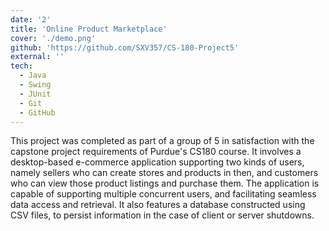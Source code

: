 ```yaml
---
date: '2'
title: 'Online Product Marketplace'
cover: './demo.png'
github: 'https://github.com/SXV357/CS-180-Project5'
external: ''
tech:
  - Java
  - Swing
  - JUnit
  - Git
  - GitHub
---
```


This project was completed as part of a group of 5 in satisfaction with the capstone project requirements of Purdue's CS180 course. It involves a desktop-based e-commerce application supporting two kinds of users, namely sellers who can create stores and products in then, and customers who can view those product listings and purchase them. The application is capable of supporting multiple concurrent users, and facilitating seamless data access and retrieval. It also features a database constructed using CSV files, to persist information in the case of client or server shutdowns.
